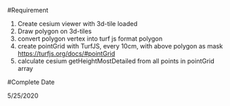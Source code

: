 #Requirement

1) Create cesium viewer with 3d-tile loaded 
2) Draw polygon on 3d-tiles 
3) convert polygon vertex into turf js format polygon 
4) create pointGrid with TurfJS, every 10cm, with above polygon as mask https://turfjs.org/docs/#pointGrid 
5) calculate cesium getHeightMostDetailed from all points in pointGrid array 

#Complete Date

5/25/2020

